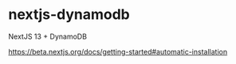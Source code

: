 # nextjs-dynamodb
NextJS 13 + DynamoDB

https://beta.nextjs.org/docs/getting-started#automatic-installation
